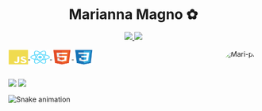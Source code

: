 <h1 align="center"> Marianna Magno ✿ </h1>

<div align="center">
  <a href="https://github.com/MMagno16">
  <img height="180em" src="https://github-readme-stats.vercel.app/api?username=MMagno16&show_icons=true&theme=dracula&include_all_commits=true&count_private=true"/>
  <img height="180em" src="https://github-readme-stats.vercel.app/api/top-langs/?username=MMagno16&layout=compact&langs_count=7&theme=dracula"/>
    </div>
  
<div style="display: inline_block"><br>
  <img align="center" alt="Mari-Js" height="30" width="40" src="https://raw.githubusercontent.com/devicons/devicon/master/icons/javascript/javascript-plain.svg">
  <img align="center" alt="Mari-React" height="30" width="40" src="https://raw.githubusercontent.com/devicons/devicon/master/icons/react/react-original.svg">
  <img align="center" alt="Mari-HTML" height="30" width="40" src="https://raw.githubusercontent.com/devicons/devicon/master/icons/html5/html5-original.svg">
  <img align="center" alt="Mari-CSS" height="30" width="40" src="https://raw.githubusercontent.com/devicons/devicon/master/icons/css3/css3-original.svg">
  <img align="right" alt="Mari-pic" height="150" style="border-radius:90px" src="https://share-cdn.picrew.me/shareImg/org/202203/338224_pFCgIBeE.png">
</div>
  
  ##
  
  <div>
  <a href = "mailto:mmagnosorio@gmail.com"><img src="https://img.shields.io/badge/-Gmail-%23333?style=for-the-badge&logo=gmail&logoColor=white" target="_blank"></a>
  <a href="https://www.linkedin.com/in/marianna-magno/" target="_blank"><img src="https://img.shields.io/badge/-LinkedIn-%230077B5?style=for-the-badge&logo=linkedin&logoColor=white" target="_blank"></a>     
  </div>
  
  ![Snake animation](https://github.com/MMagno16/MMagno16/blob/output/github-contribution-grid-snake.svg)

 
